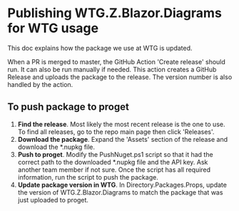# Publishing WTG.Z.Blazor.Diagrams for WTG usage
This doc explains how the package we use at WTG is updated.

When a PR is merged to master, the GitHub Action 'Create release' should run. It can also be run manually if needed. This action creates a GitHub Release and uploads the package to the release. The version number is also handled by the action.

## To push package to proget
1. **Find the release**. Most likely the most recent release is the one to use. To find all releases, go to the repo main page then click 'Releases'.
2. **Download the package**. Expand the 'Assets' section of the release and download the *.nupkg file.
3. **Push to proget**. Modify the PushNuget.ps1 script so that it had the correct path to the downloaded *.nupkg file and the API key. Ask another team member if not sure. Once the script has all required information, run the script to push the package.
4. **Update package version in WTG**. In Directory.Packages.Props, update the version of WTG.Z.Blazor.Diagrams to match the package that was just uploaded to proget.


